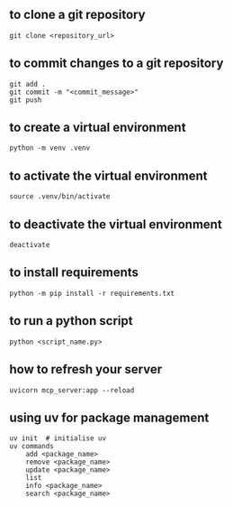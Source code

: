 ## to clone a git repository
```
git clone <repository_url>
```

## to commit changes to a git repository
```
git add .
git commit -m "<commit_message>"
git push
```

## to create a virtual environment
```
python -m venv .venv
```

## to activate the virtual environment
```
source .venv/bin/activate
```

## to deactivate the virtual environment
```
deactivate
```

## to install requirements
```
python -m pip install -r requirements.txt
```

## to run a python script
```
python <script_name.py>
```

## how to refresh your server
```
uvicorn mcp_server:app --reload
```

## using uv for package management
```
uv init  # initialise uv
uv commands
    add <package_name>
    remove <package_name>
    update <package_name>
    list
    info <package_name>
    search <package_name>
    
```
